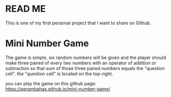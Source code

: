 # READ ME
This is one of my first personal project that I want to share on Github.

# Mini Number Game
The game is simple, six random numbers will be given and the player should make three paired of every two numbers with an operator of addition or subtraction so that sum of those three paired numbers equals the "question cell". the "question cell" is located on the top-right.

you can play the game on this github page: https://perambahas.github.io/mini-number-game/
